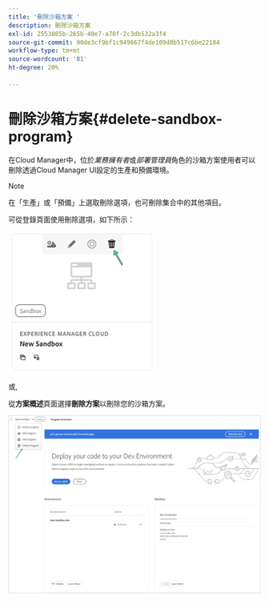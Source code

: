 ```yaml
---
title: '刪除沙箱方案 '
description: 刪除沙箱方案
exl-id: 2553885b-265b-40e7-a70f-2c3db532a3f4
source-git-commit: 90de3cf9bf1c949667f4de109d0b517c6be22184
workflow-type: tm+mt
source-wordcount: '81'
ht-degree: 20%

---
```


# 刪除沙箱方案{#delete-sandbox-program}

在Cloud Manager中，位於&#x200B;*業務擁有者*&#x200B;或&#x200B;*部署管理員*&#x200B;角色的沙箱方案使用者可以刪除透過Cloud Manager UI設定的生產和預備環境。

>[!NOTE]
>在「生產」或「預備」上選取刪除選項，也可刪除集合中的其他項目。

可從登錄頁面使用刪除選項，如下所示：

![](assets/delete-sandbox1.png)

或,

從&#x200B;**方案概述**&#x200B;頁面選擇&#x200B;**刪除方案**&#x200B;以刪除您的沙箱方案。

![](assets/delete-sandbox2.png)
